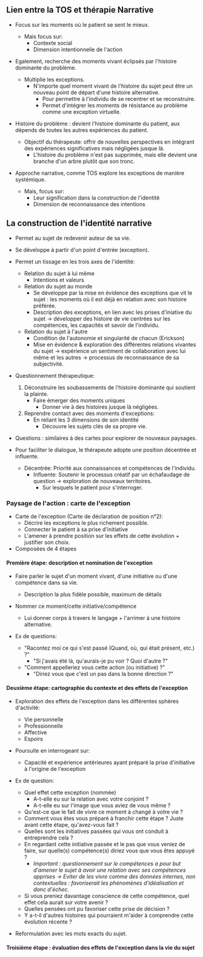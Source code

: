 
## Lien entre la TOS et thérapie Narrative 


- Focus sur les moments où le patient se sent le mieux.
	- Mais focus sur:
		- Contexte social
		- Dimension intentionnelle de l'action
- Egalement, recherche des moments vivant éclipsés par l'histoire dominante du problème. 
	- Multiplie les exceptions. 
		- N'importe quel moment vivant de l'histoire du sujet peut être un nouveau point de départ d'une histoire alternative. 
			- Pour permettre à l'individu de se recentrer et se reconstruire. 
			- Permet d'intégrer les moments de résistance au problème comme une exception virtuelle.

- Histoire du problème : devient l'histoire dominante du patient, aux dépends de toutes les autres expériences du patient.
	- Objectif du thérapeute: offrir de nouvelles perspectives en intégrant des expériences significatives mais négligées jusque là. 
		- L'histoire du problème n'est pas supprimée, mais elle devient une branche d'un arbre plutôt que son tronc. 

- Approche narrative, comme TOS explore les exceptions de manière systémique.
	- Mais, focus sur:
		- Leur signification dans la construction de l'identité 
		- Dimension de reconnaissance des intentions 

## La construction de l'identité narrative 

- Permet au sujet de redevenir auteur de sa vie.
- Se développe à partir d'un point d'entrée (exception).
- Permet un tissage en les trois axes de l'identité:
	- Relation du sujet à lui même
		- Intentions et valeurs 
	- Relation du sujet au monde
		- Se développe par la mise en évidence des exceptions que vit le sujet : les moments où il est déjà en relation avec son histoire préférée. 
		- Description des exceptions, en lien avec les prises d'iniative du sujet -> développer des histoire de vie centrées sur les compétences, les capacités et savoir de l'individu.
	- Relation du sujet à l'autre
		- Condition de l'autonomie et singularité de chacun (Erickson)
		- Mise en évidence & exploration des différentes relations vivantes du sujet -> expérience un sentiment de collaboration avec lui même et les autres -> processus de reconnaissance de sa subjectivité. 

- Questionnement thérapeutique:
	1. Déconstruire les soubassements de l'histoire dominante qui soutient la plainte. 
		- Faire émerger des moments uniques 
			- Donner vie à des histoires jusque là négligées. 
	2. Reprendre contact avec des moments d'exceptions: 
		- En reliant les 3 dimensions de son identité 
			- Découvre les sujets clés de sa propre vie. 
- Questions : similaires à des cartes pour explorer de nouveaux paysages. 

- Pour faciliter le dialogue, le thérapeute adopte une position décentrée et influente.
	- Décentrée: Priorité aux connaissances et compétences de l'individu.
		- Influente: Soutenir le processus créatif par un échafaudage de question -> exploration de nouveaux territoires. 
			- Sur lesquels le patient pour s'interroger. 

### Paysage de l'action : carte de l'exception

- Carte de l'exception (Carte de déclaration de position n°2): 
	- Décrire les exceptions le plus richement possible.
	- Connecter le patient à sa prise d'initiative 
	- L'amener à prendre position sur les effets de cette évolution + justifier son choix. 
- Composées de 4 étapes

#### Première étape: description et nomination de l'exception 

- Faire parler le sujet d'un moment vivant, d'une initiative ou d'une compétence dans sa vie.
	- Description la plus fidèle possible, maximum de détails 
- Nommer ce moment/cette initiative/compétence
	- Lui donner corps à travers le langage + l'arrimer à une histoire alternative. 

- Ex de questions:
	- "Racontez moi ce qui s'est passé (Quand, où, qui était présent, etc.) ?" 
		- "Si j'avais été là, qu'aurais-je pu voir ? Quoi d'autre  ?" 
	- "Comment appelleriez vous cette action (ou initiative) ?"
		- "Diriez vous que c'est un pas dans la bonne direction ?"

#### Deuxième étape:  cartographie du contexte et des effets de l'exception

- Exploration des effets de l'exception dans les différentes sphères d'activité:
	- Vie personnelle 
	- Professionnelle 
	- Affective
	- Espoirs
- Poursuite en interrogeant sur:
	- Capacité et expérience antérieures ayant préparé la prise d'initiative à l'origine de l'exception

- Ex de question:
	- Quel effet cette exception (nommée) 
		- A-t-elle eu sur la relation avec votre conjoint ?
		- A-t-elle eu sur l'image que vous aviez de vous même ? 
	- Qu'est-ce que le fait de vivre ce moment à changé à votre vie ? 
	- Comment vous êtes vous préparé à franchir cette étape ? Juste avant cette étape, qu'avez-vous fait ? 
	- Quelles sont les initiatives passées qui vous ont conduit à entreprendre cela ? 
	- En regardant cette initiative passée et le pas que vous veniez de faire, sur quelle(s) compétence(s) diriez vous que vous êtes appuyé ?
		- *Important : questionnement sur le compétences a pour but d'amener le sujet à avoir une relation avec ses compétences apprises -> Eviter de les vivre comme des données internes, non contextuelles : favoriserait les phénomènes d'idéalisation et donc d'échec.*
	- Si vous preniez davantage conscience de cette compétence, quel effet cela aurait sur votre avenir ?
	- Quelles pensées ont pu favoriser cette prise de décision ?
	- Y a-t-il d'autres histoires qui pourraient m'aider à comprendre cette évolution récente ? 

- Reformulation avec les mots exacts du sujet.

#### Troisième étape : évaluation des effets de l'exception dans la vie du sujet 

